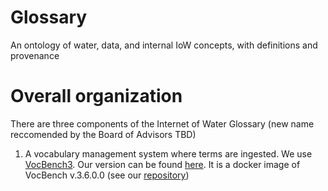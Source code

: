 # Glossary
An ontology of water, data, and internal IoW concepts, with definitions and provenance

# Overall organization

There are three components of the Internet of Water Glossary (new name reccomended by the Board of Advisors TBD)

1. A vocabulary management system where terms are ingested. We use [VocBench3](http://vocbench.uniroma2.it/). Our version can be found [here](http://purl.org/iow/vocbench3). It is a docker image of VocBench v.3.6.0.0 (see our [repository](https://github.com/internetofwater/docker-vocbench3))
